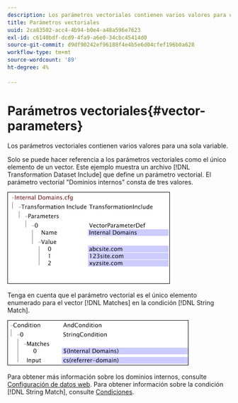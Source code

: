 ```yaml
---
description: Los parámetros vectoriales contienen varios valores para una sola variable.
title: Parámetros vectoriales
uuid: 2ca83502-acc4-4b94-b0e4-a48a596e7623
exl-id: c6140bdf-dcd9-4fa9-a6e0-34cbc45414d0
source-git-commit: d9df90242ef96188f4e4b5e6d04cfef196b0a628
workflow-type: tm+mt
source-wordcount: '89'
ht-degree: 4%

---
```


# Parámetros vectoriales{#vector-parameters}

Los parámetros vectoriales contienen varios valores para una sola variable.

Solo se puede hacer referencia a los parámetros vectoriales como el único elemento de un vector. Este ejemplo muestra un archivo [!DNL Transformation Dataset Include] que define un parámetro vectorial. El parámetro vectorial &quot;Dominios internos&quot; consta de tres valores.

![](assets/cfg_WebParameters_InternalDomains.png)

Tenga en cuenta que el parámetro vectorial es el único elemento enumerado para el vector [!DNL Matches] en la condición [!DNL String Match].

![](assets/cfg_Parameters_InternalDomains_Ref.png)

Para obtener más información sobre los dominios internos, consulte [Configuración de datos web](../../../../home/c-dataset-const-proc/c-config-web-data/c-config-web-data.md#concept-9a306b65483a484bb3f6f3c1d7e77519). Para obtener información sobre la condición [!DNL String Match], consulte [Condiciones](../../../../home/c-dataset-const-proc/c-conditions/c-abt-cond.md).
